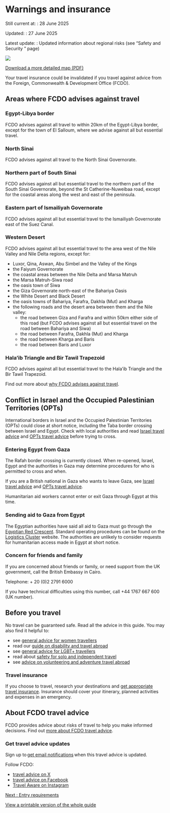 # Warnings and insurance

Still current at:
:   28 June 2025

Updated:
:   27 June 2025

Latest update:
:   Updated information about regional risks (see “Safety and Security ” page)

![](https://assets.publishing.service.gov.uk/media/670e278f30536cb92748313c/FCDO__TA__015_-_Egypt_Travel_Advice_Ed10__WEB_.jpg)


[Download a more detailed map (PDF)](https://assets.publishing.service.gov.uk/media/670e279030536cb92748313d/FCDO__TA__015_-_Egypt_Travel_Advice_Ed10.pdf)

Your travel insurance could be invalidated if you travel against advice from the Foreign, Commonwealth & Development Office (FCDO).

## Areas where FCDO advises against travel

### Egypt-Libya border

FCDO advises against all travel to within 20km of the Egypt-Libya border, except for the town of El Salloum, where we advise against all but essential travel.

### North Sinai

FCDO advises against all travel to the North Sinai Governorate.

### Northern part of South Sinai

FCDO advises against all but essential travel to the northern part of the South Sinai Governorate, beyond the St Catherine-Nuweibaa road, except for the coastal areas along the west and east of the peninsula.

### Eastern part of Ismailiyah Governorate

FCDO advises against all but essential travel to the Ismailiyah Governorate east of the Suez Canal.

### Western Desert

FCDO advises against all but essential travel to the area west of the Nile Valley and Nile Delta regions, except for:

* Luxor, Qina, Aswan, Abu Simbel and the Valley of the Kings
* the Faiyum Governorate
* the coastal areas between the Nile Delta and Marsa Matruh
* the Marsa Matruh-Siwa road
* the oasis town of Siwa
* the Giza Governorate north-east of the Bahariya Oasis
* the White Desert and Black Desert
* the oasis towns of Bahariya, Farafra, Dakhla (Mut) and Kharga
* the following roads and the desert area between them and the Nile valley:
  + the road between Giza and Farafra and within 50km either side of this road (but FCDO advises against all but essential travel on the road between Bahariya and Siwa)
  + the road between Farafra, Dakhla (Mut) and Kharga
  + the road between Kharga and Baris
  + the road between Baris and Luxor

### Hala’ib Triangle and Bir Tawil Trapezoid

FCDO advises against all but essential travel to the Hala’ib Triangle and the Bir Tawil Trapezoid.

Find out more about [why FCDO advises against travel](https://www.gov.uk/foreign-travel-advice/egypt/regional-risks).

## Conflict in Israel and the Occupied Palestinian Territories (OPTs)

International borders in Israel and the Occupied Palestinian Territories (OPTs) could close at short notice, including the Taba border crossing between Israel and Egypt. Check with local authorities and read [Israel travel advice](https://www.gov.uk/foreign-travel-advice/israel) and [OPTs travel advice](https://www.gov.uk/foreign-travel-advice/the-occupied-palestinian-territories) before trying to cross.

### Entering Egypt from Gaza

The Rafah border crossing is currently closed. When re-opened, Israel, Egypt and the authorities in Gaza may determine procedures for who is permitted to cross and when.

If you are a British national in Gaza who wants to leave Gaza, see [Israel travel advice](https://www.gov.uk/foreign-travel-advice/israel#travelling-to-egypt-from-gaza) and [OPTs travel advice](https://www.gov.uk/foreign-travel-advice/the-occupied-palestinian-territories#travelling-to-egypt-from-gaza).

Humanitarian aid workers cannot enter or exit Gaza through Egypt at this time.

### Sending aid to Gaza from Egypt

The Egyptian authorities have said all aid to Gaza must go through the [Egyptian Red Crescent](https://egyptianrc.org/). Standard operating procedures can be found on the [Logistics Cluster](https://logcluster.org/en/document/palestine-egypt-standard-operating-procedures-egyptian-red-crescent-erc-january-2024) website. The authorities are unlikely to consider requests for humanitarian access made in Egypt at short notice.

### Concern for friends and family

If you are concerned about friends or family, or need support from the UK government, call the British Embassy in Cairo.

Telephone: + 20 (0)2 2791 6000

If you have technical difficulties using this number, call +44 1767 667 600 (UK number).

## Before you travel

No travel can be guaranteed safe. Read all the advice in this guide. You may also find it helpful to:

* see [general advice for women travellers](https://www.gov.uk/guidance/advice-for-women-travelling-abroad)
* read our [guide on disability and travel abroad](https://www.gov.uk/government/publications/disabled-travellers)
* see [general advice for LGBT+ travellers](https://www.gov.uk/guidance/lesbian-gay-bisexual-and-transgender-foreign-travel-advice)
* read about [safety for solo and independent travel](https://www.gov.uk/guidance/solo-and-independent-travel)
* see [advice on volunteering and adventure travel abroad](https://www.gov.uk/guidance/safer-adventure-travel-and-volunteering-overseas)

### Travel insurance

If you choose to travel, research your destinations and [get appropriate travel insurance](https://www.gov.uk/guidance/foreign-travel-insurance). Insurance should cover your itinerary, planned activities and expenses in an emergency.

## About FCDO travel advice

FCDO provides advice about risks of travel to help you make informed decisions. Find out [more about FCDO travel advice](https://www.gov.uk/guidance/about-foreign-commonwealth-development-office-travel-advice).

### Get travel advice updates

Sign up to [get email notifications](https://www.gov.uk/foreign-travel-advice/egypt/email-signup) when this travel advice is updated.

Follow FCDO:

* [travel advice on X](https://x.com/fcdotravelgovuk)
* [travel advice on Facebook](https://www.facebook.com/FCDOTravel/)
* [Travel Aware on Instagram](https://www.instagram.com/accounts/login/?next=https%3A%2F%2Fwww.instagram.com%2Ftravelaware%2F&is_from_rle)

[Next
:
Entry requirements](/foreign-travel-advice/egypt/entry-requirements)

[View a printable version of the whole guide](/foreign-travel-advice/egypt/print)